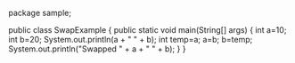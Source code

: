 package sample;

public class SwapExample {
    public static void main(String[] args) {
        int a=10;
        int b=20;
        System.out.println(a + " " + b);
        int temp=a;
        a=b;
        b=temp;
        System.out.println("Swapped " + a + " " + b);
    }
}
